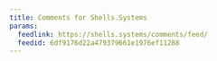 ```yaml
---
title: Comments for Shells.Systems
params:
  feedlink: https://shells.systems/comments/feed/
  feedid: 6df9176d22a479379661e1976ef11288
---
```

